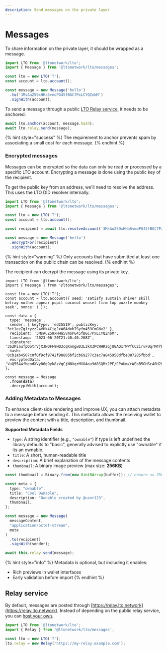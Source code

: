 ```yaml
---
description: Send messages on the private layer
---
```


# Messages

To share information on the private layer, it should be wrapped as a message.

```javascript
import LTO from '@ltonetwork/lto';
import { Message } from '@ltonetwork/lto/messages';

const lto = new LTO('T');
const account = lto.account();

const message = new Message('hello')
  .to('3MsAuZ59xHHa5vmoPG45fBGC7PxLCYQZnbM')
  .signWith(account);
```

To send a message through a public [LTO Relay service](https://github.com/ltonetwork/relay), it needs to be anchored.

```javascript
await lto.anchor(account, message.hash);
await lto.relay.send(message);
```

{% hint style="success" %}
The requirement to anchor prevents spam by associating a small cost for each message.
{% endhint %}

### Encrypted messages

Messages can be encrypted so the data can only be read or processed by a specific LTO account. Encrypting a message is done using the public key of the recipient.

To get the public key from an address, we'll need to resolve the address. This uses the LTO DID resolver internally.

```javascript
import LTO from '@ltonetwork/lto';
import { Message } from '@ltonetwork/lto/messages';

const lto = new LTO('T');
const account = lto.account();

const recipient = await lto.resolveAccount('3MsAuZ59xHHa5vmoPG45fBGC7PxLCYQZnbM');

const message = new Message('hello')
  .encryptFor(recipient)
  .signWith(account);
```

{% hint style="warning" %}
Only accounts that have submitted at least one transaction on the public chain can be resolved.
{% endhint %}

The recipient can decrypt the message using its private key.

<pre class="language-javascript"><code class="lang-javascript">import LTO from '@ltonetwork/lto';
import { Message } from '@ltonetwork/lto/messages';

const lto = new LTO('T');
const account = lto.account({ seed: 'satisfy sustain shiver skill betray mother appear pupil coconut weasel firm top puzzle monkey seek', nonce: 1 });

const data = {
  type: 'message',
  sender: { keyType: 'ed25519', publicKey: '3ct1eeZg1ryzz24VHk4CigJxW6Adxh7Syfm459CmGNv2' },
  recipient: '3MsAuZ59xHHa5vmoPG45fBGC7PxLCYQZnbM',
  timestamp: '2023-06-20T21:40:40.268Z',
  signature: '362PiaufpQotrVjXJNQFF9HQ3cqKnmgwD3LzkX3PCWHRzqjUGAQxrWPfCC2irvFUqrM4YkWq9jpv6QYiPJMHTDCJ',
  hash: '8cb1ab4507c0f0f9cf9742f98805bf2cb69277c3ac7a845958dfbe087285fbbd',
  encryptedData: 'VuQ5544fbeodXVy86g9yk8zVgCjNNXqrMVOAou9d8SQM+2PF/CPuUm/rWEoB5OHSc40H2V3DheEiqkQ9di66NQ==',
};

const message = Message
<strong>  .from(data)
</strong>  .decryptWith(account);
</code></pre>

### Adding Metadata to Messages

To enhance client-side rendering and improve UX, you can attach metadata to a message before sending it. This metadata allows the receiving wallet to preview the content with a title, description, and thumbnail.

**Supported Metadata Fields**

* `type`: A string identifier (e.g., `"ownable"`) if type is left undefined the library defaults to "basic", generally advised to explictly use "ownable" if its an ownable.
* `title`: A short, human-readable title
* `description`: A brief explanation of the message contents
* `thumbnail`: A binary image preview (max size: **256KB**)

```typescript
const thumbnail = Binary.from(new Uint8Array(buffer)); // ensure <= 256KB

const meta = {
  type: "ownable",
  title: "Cool Ownable",
  description: "Ownable created by @user123",
  thumbnail,
};

const message = new Message(
  messageContent,
  "application/octet-stream",
  meta
)
  .to(recipient)
  .signWith(sender);

await this.relay.send(message);
```

{% hint style="info" %}
Metadata is optional, but including it enables:&#x20;

* Rich previews in wallet interfaces
* Early validation before import
{% endhint %}

## Relay service

By default, messages are posted through [https://relay.lto.network](https://relay.lto.network). Instead of depending on the public relay service, you can [host your own](https://github.com/ltonetwork/relay).

```javascript
import LTO from '@ltonetwork/lto';
import { Relay } from '@ltonetwork/lto/messages';

const lto = new LTO('T');
lto.relay = new Relay('https://my-relay.example.com');
```

